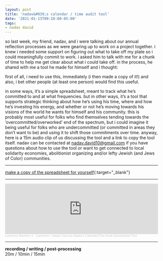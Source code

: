 ```yaml
---
layout: post
title: 'nadav&#039;s calendar / time audit tool'
date: '2021-01-13T09:10:00-05:00'
tags:
- nadav david
--- 
```


<!-- {:target="_blank"} -->



so last week, my friend, nadav, and i were talking about our annual reflection processes as we were gearing up to work on a project together. i knew i needed some support on figuring out what to take off my plate so i could meaningfully
commit to work. i asked him to talk with me for a chunk of time to help me get clear about what i could take off. in the process, he shared with me a tool he made for himself and i thought:

first of all, i need to use this, immediately (i then made a copy of it!) and also, i bet other people (at least one person) would find this useful.

in some ways, it’s a simple spreadsheet, meant to track what he’s committed to and at what frequencies. but in other ways, it’s a tool that supports strategic thinking about how he’s using his time, where and how he’s investing his energy, and whether or not he’s moving towards his visions of the world he wants for himself and his community. this is probably most useful for folks who find themselves tending towards the ‘overcommitted/overworked’ end of the spectrum, but i could imagine it being useful for folks who are undercommitted (or committed in areas they don’t want to be) and using it to shift those commitments over time. anyway, here is a 15m audio clip of us discussing the tool and a link to copy the tool itself. nadav can be contacted at <nadav.david10@gmail.com> if you have questions about how to use the tool or want to get connected to local solidarity economies, abolitionist organizing and/or lefty Jewish (and Jews of Color) communities. 

---

[make a copy of the spreadsheet for yourself](https://docs.google.com/spreadsheets/u/0/d/1szEuFmXzyZl_fDPPWqE6AQUEL-F9WBKOmjErDj0gkh8/copy){:target="_blank"}

---

<iframe width="100%" height="166" scrolling="no" frameborder="no" allow="autoplay" src="https://w.soundcloud.com/player/?url=https%3A//api.soundcloud.com/tracks/964806766&color=%23ff5500&auto_play=false&hide_related=false&show_comments=true&show_user=true&show_reposts=false&show_teaser=true"></iframe><div style="font-size: 10px; color: #cccccc;line-break: anywhere;word-break: normal;overflow: hidden;white-space: nowrap;text-overflow: ellipsis; font-family: Interstate,Lucida Grande,Lucida Sans Unicode,Lucida Sans,Garuda,Verdana,Tahoma,sans-serif;font-weight: 100;"><a href="https://soundcloud.com/lawrence-barriner-ii" title="Lawrence Barriner, II" target="_blank" style="color: #cccccc; text-decoration: none;">Lawrence Barriner, II</a> · <a href="https://soundcloud.com/lawrence-barriner-ii/lawrence-nadav-discuss-nadavs-calendartime-audit-spreadsheet-tool" title="Lawrence + Nadav Discuss Nadav&#x27;s Calendar/Time Audit Spreadsheet Tool" target="_blank" style="color: #cccccc; text-decoration: none;">Lawrence + Nadav Discuss Nadav&#x27;s Calendar/Time Audit Spreadsheet Tool</a></div>

---


<!-- hyperlink bank -->


<!-- &#042; = asterisk -->
<!-- &#039; = single quote '-->

**recording / writing / post-processing**  
20m / 10min / 15min